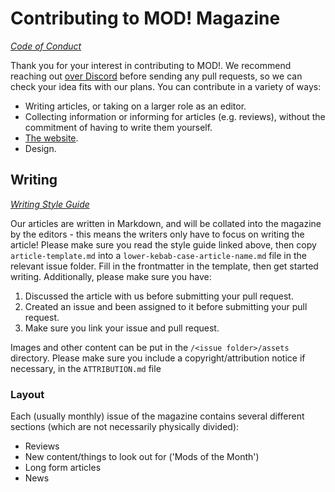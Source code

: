 # Contributing to MOD! Magazine

_[Code of Conduct](https://github.com/MOD-Magazine/MOD-Magazine/blob/main/CODE-OF-CONDUCT.md)_

Thank you for your interest in contributing to MOD!. We recommend reaching out [over Discord](https://discord.gg/mNQhSt6xY2) before sending any pull requests, so we can check your idea fits with our plans. You can contribute in a variety of ways:

- Writing articles, or taking on a larger role as an editor.
- Collecting information or informing for articles (e.g. reviews), without the commitment of having to write them yourself.
- [The website](https://github.com/MOD-Magazine/mod-magazine.github.io).
- Design.

## Writing

_[Writing Style Guide](https://github.com/MOD-Magazine/MOD-Magazine/blob/main/WRITING-STYLE-GUIDE.md)_

Our articles are written in Markdown, and will be collated into the magazine by the editors - this means the writers only have to focus on writing the article! Please make sure you read the style guide linked above, then copy `article-template.md` into a `lower-kebab-case-article-name.md` file in the relevant issue folder. Fill in the frontmatter in the template, then get started writing. Additionally, please make sure you have:

1. Discussed the article with us before submitting your pull request.
2. Created an issue and been assigned to it before submitting your pull request.
3. Make sure you link your issue and pull request.

Images and other content can be put in the `/<issue folder>/assets` directory. Please make sure you include a copyright/attribution notice if necessary, in the `ATTRIBUTION.md` file 

### Layout

Each (usually monthly) issue of the magazine contains several different sections (which are not necessarily physically divided):

- Reviews
- New content/things to look out for ('Mods of the Month')
- Long form articles
- News
